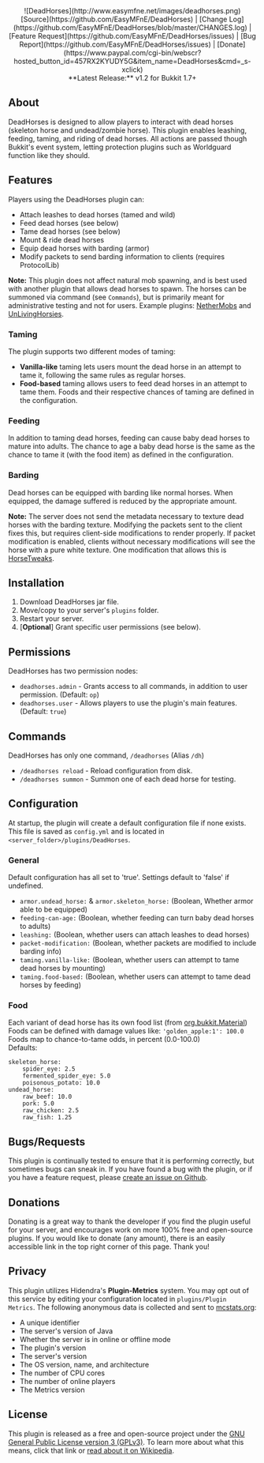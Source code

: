 <center>![DeadHorses](http://www.easymfne.net/images/deadhorses.png)</center>

<center>[Source](https://github.com/EasyMFnE/DeadHorses) |
[Change Log](https://github.com/EasyMFnE/DeadHorses/blob/master/CHANGES.log) |
[Feature Request](https://github.com/EasyMFnE/DeadHorses/issues) |
[Bug Report](https://github.com/EasyMFnE/DeadHorses/issues) |
[Donate](https://www.paypal.com/cgi-bin/webscr?hosted_button_id=457RX2KYUDY5G&item_name=DeadHorses&cmd=_s-xclick)</center>

<center>**Latest Release:** v1.2 for Bukkit 1.7+</center>

## About ##

DeadHorses is designed to allow players to interact with dead horses (skeleton horse and undead/zombie horse). This plugin enables leashing, feeding, taming, and riding of dead horses.  All actions are passed though Bukkit's event system, letting protection plugins such as Worldguard function like they should.

## Features ##

Players using the DeadHorses plugin can:

* Attach leashes to dead horses (tamed and wild)
* Feed dead horses (see below)
* Tame dead horses (see below)
* Mount & ride dead horses
* Equip dead horses with barding (armor)
* Modify packets to send barding information to clients (requires ProtocolLib)

**Note:** This plugin does not affect natural mob spawning, and is best used with another plugin that allows dead horses to spawn.  The horses can be summoned via command (see `Commands`), but is primarily meant for administrative testing and not for users.  Example plugins: [NetherMobs](https://github.com/EasyMFnE/NetherMobs) and [UnLivingHorsies](http://dev.bukkit.org/bukkit-plugins/unlivinghorsies/).


### Taming ###

The plugin supports two different modes of taming:

* **Vanilla-like** taming lets users mount the dead horse in an attempt to tame it, following the same rules as regular horses.
* **Food-based** taming allows users to feed dead horses in an attempt to tame them.  Foods and their respective chances of taming are defined in the configuration.

### Feeding ###

In addition to taming dead horses, feeding can cause baby dead horses to mature into adults. The chance to age a baby dead horse is the same as the chance to tame it (with the food item) as defined in the configuration.

### Barding ###

Dead horses can be equipped with barding like normal horses.  When equipped, the damage suffered is reduced by the appropriate amount.

**Note:** The server does not send the metadata necessary to texture dead horses with the barding texture.  Modifying the packets sent to the client fixes this, but requires client-side modifications to render properly.  If packet modification is enabled, clients without necessary modifications will see the horse with a pure white texture.  One modification that allows this is [HorseTweaks](https://github/com/EasyMFnE/HorseTweaks).

## Installation ##

1. Download DeadHorses jar file.
2. Move/copy to your server's `plugins` folder.
3. Restart your server.
4. [**Optional**] Grant specific user permissions (see below).

## Permissions ##

DeadHorses has two permission nodes:

* `deadhorses.admin` - Grants access to all commands, in addition to user permission. (Default: `op`)
* `deadhorses.user` - Allows players to use the plugin's main features. (Default: `true`)

## Commands ##

DeadHorses has only one command, `/deadhorses` (Alias `/dh`)

* `/deadhorses reload` - Reload configuration from disk.
* `/deadhorses summon` - Summon one of each dead horse for testing.

## Configuration ## 

At startup, the plugin will create a default configuration file if none exists.  This file is saved as `config.yml` and is located in `<server_folder>/plugins/DeadHorses`.

### General ###
Default configuration has all set to 'true'.  Settings default to 'false' if undefined.

* `armor.undead_horse:` & `armor.skeleton_horse:` (Boolean, Whether armor able to be equipped)
* `feeding-can-age:` (Boolean, whether feeding can turn baby dead horses to adults)
* `leashing:` (Boolean, whether users can attach leashes to dead horses)
* `packet-modification:` (Boolean, whether packets are modified to include barding info)
* `taming.vanilla-like:` (Boolean, whether users can attempt to tame dead horses by mounting)
* `taming.food-based:` (Boolean, whether users can attempt to tame dead horses by feeding)    

### Food ###
Each variant of dead horse has its own food list (from [org.bukkit.Material](http://jd.bukkit.org/dev/apidocs/org/bukkit/Material.html))  
Foods can be defined with damage values like: `'golden_apple:1': 100.0`    
Foods map to chance-to-tame odds, in percent (0.0-100.0)  
Defaults:

    skeleton_horse:
        spider_eye: 2.5
        fermented_spider_eye: 5.0
        poisonous_potato: 10.0
    undead_horse:
        raw_beef: 10.0
        pork: 5.0
        raw_chicken: 2.5
        raw_fish: 1.25

## Bugs/Requests ##

This plugin is continually tested to ensure that it is performing correctly, but sometimes bugs can sneak in.  If you have found a bug with the plugin, or if you have a feature request, please [create an issue on Github](https://github.com/EasyMFnE/DeadHorses/issues).

## Donations ##

Donating is a great way to thank the developer if you find the plugin useful for your server, and encourages work on more 100% free and open-source plugins.  If you would like to donate (any amount), there is an easily accessible link in the top right corner of this page.  Thank you!

## Privacy ##

This plugin utilizes Hidendra's **Plugin-Metrics** system.  You may opt out of this service by editing your configuration located in `plugins/Plugin Metrics`.  The following anonymous data is collected and sent to [mcstats.org](http://mcstats.org):

* A unique identifier
* The server's version of Java
* Whether the server is in online or offline mode
* The plugin's version
* The server's version
* The OS version, name, and architecture
* The number of CPU cores
* The number of online players
* The Metrics version

## License ##

This plugin is released as a free and open-source project under the [GNU General Public License version 3 (GPLv3)](http://www.gnu.org/copyleft/gpl.html).  To learn more about what this means, click that link or [read about it on Wikipedia](http://en.wikipedia.org/wiki/GNU_General_Public_License).
